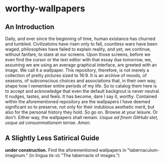 # worthy-wallpapers

## An Introduction
Daily, and ever since the beginning of time, human existance has churned and tumbled. Civilizatoins have risen only to fall, countless wars have been waged, philosophies have failed to explain reality, and yet, we continue, without fanfare, to stare at our screens. Upon those screens, before we even find the cursor or the text editor with that essay due tomorrow, we, assuming we are using an average graphical interface, are greeted with an image. We call it a wallpaper.
This repository, therefore, is not merely a collection of pretty pictures sized to 16:9. It is an archive of moods, of seasons, of subconscious choices and associations that, in their own way, shape how I remember entire periods of my life. So to catalog them here is to accept and acknowledge that even the default backgrout is never neutral. It nudges, tastes, and feels. It has become, dare I say it, *worthy*.
Contained within the aforementioned repository are the wallpapers I have deemed significant so to preserve, not only for their indubious aesthetic merit, but also for the personal history they hold. 
So go on. Browse at your leisure. Or don't. Either way, the wallpapers shall remain.
*Usque ad finem GitHubi stet, usque ad consummationem terrae. Amen.*

## A Slightly Less Satirical Guide
**under construction.** Find the aforementioned wallpapers in "tabernaculum-imaginum." (in lingua `EN-US` "The tabernacle of images.")